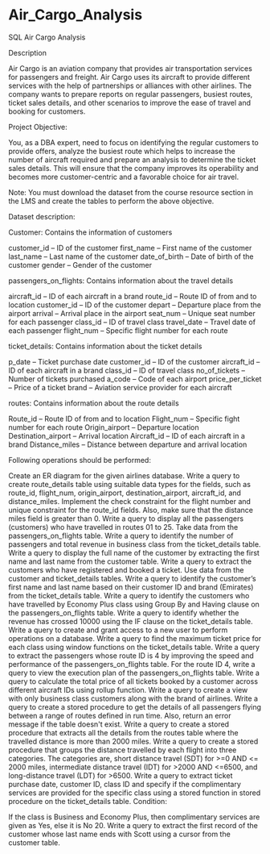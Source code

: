 # Air_Cargo_Analysis
SQL Air Cargo Analysis

Description

Air Cargo is an aviation company that provides air transportation services for passengers and freight. Air Cargo uses its aircraft to provide different services with the help of partnerships or alliances with other airlines. The company wants to prepare reports on regular passengers, busiest routes, ticket sales details, and other scenarios to improve the ease of travel and booking for customers.

 

Project Objective:

You, as a DBA expert, need to focus on identifying the regular customers to provide offers, analyze the busiest route which helps to increase the number of aircraft required and prepare an analysis to determine the ticket sales details. This will ensure that the company improves its operability and becomes more customer-centric and a favorable choice for air travel.

Note: You must download the dataset from the course resource section in the LMS and create the tables to perform the above objective.

 

Dataset description:

Customer: Contains the information of customers

customer_id – ID of the customer
first_name – First name of the customer
last_name – Last name of the customer
date_of_birth – Date of birth of the customer
gender – Gender of the customer
 

passengers_on_flights: Contains information about the travel details

aircraft_id – ID of each aircraft in a brand
route_id – Route ID of from and to location
customer_id – ID of the customer
depart – Departure place from the airport
arrival – Arrival place in the airport
seat_num – Unique seat number for each passenger
class_id – ID of travel class
travel_date – Travel date of each passenger
flight_num – Specific flight number for each route
 

 

ticket_details: Contains information about the ticket details

p_date – Ticket purchase date
customer_id – ID of the customer
aircraft_id – ID of each aircraft in a brand
class_id – ID of travel class
no_of_tickets – Number of tickets purchased
a_code – Code of each airport
price_per_ticket – Price of a ticket
brand – Aviation service provider for each aircraft
 

routes: Contains information about the route details

Route_id – Route ID of from and to location
Flight_num – Specific fight number for each route
Origin_airport – Departure location
Destination_airport – Arrival location
Aircraft_id – ID of each aircraft in a brand
Distance_miles – Distance between departure and arrival location
 

Following operations should be performed:

Create an ER diagram for the given airlines database.
Write a query to create route_details table using suitable data types for the fields, such as route_id, flight_num, origin_airport, destination_airport, aircraft_id, and distance_miles. Implement the check constraint for the flight number and unique constraint for the route_id fields. Also, make sure that the distance miles field is greater than 0.
Write a query to display all the passengers (customers) who have travelled in routes 01 to 25. Take data  from the passengers_on_flights table.
Write a query to identify the number of passengers and total revenue in business class from the ticket_details table.
Write a query to display the full name of the customer by extracting the first name and last name from the customer table.
Write a query to extract the customers who have registered and booked a ticket. Use data from the customer and ticket_details tables.
Write a query to identify the customer’s first name and last name based on their customer ID and brand (Emirates) from the ticket_details table.
Write a query to identify the customers who have travelled by Economy Plus class using Group By and Having clause on the passengers_on_flights table.
Write a query to identify whether the revenue has crossed 10000 using the IF clause on the ticket_details table.
Write a query to create and grant access to a new user to perform operations on a database.
Write a query to find the maximum ticket price for each class using window functions on the ticket_details table.
Write a query to extract the passengers whose route ID is 4 by improving the speed and performance of the passengers_on_flights table.
 For the route ID 4, write a query to view the execution plan of the passengers_on_flights table.
Write a query to calculate the total price of all tickets booked by a customer across different aircraft IDs using rollup function.
Write a query to create a view with only business class customers along with the brand of airlines.
Write a query to create a stored procedure to get the details of all passengers flying between a range of routes defined in run time. Also, return an error message if the table doesn't exist.
Write a query to create a stored procedure that extracts all the details from the routes table where the travelled distance is more than 2000 miles.
Write a query to create a stored procedure that groups the distance travelled by each flight into three categories. The categories are, short distance travel (SDT) for >=0 AND <= 2000 miles, intermediate distance travel (IDT) for >2000 AND <=6500, and long-distance travel (LDT) for >6500.
Write a query to extract ticket purchase date, customer ID, class ID and specify if the complimentary services are provided for the specific class using a stored function in stored procedure on the ticket_details table.
Condition:

If the class is Business and Economy Plus, then complimentary services are given as Yes, else it is No
    20. Write a query to extract the first record of the customer whose last name ends with Scott using a cursor from the customer table.
